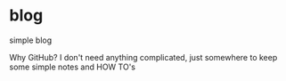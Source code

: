 # blog
simple blog

Why GitHub?
I don't need anything complicated, just somewhere to keep some simple notes and HOW TO's


